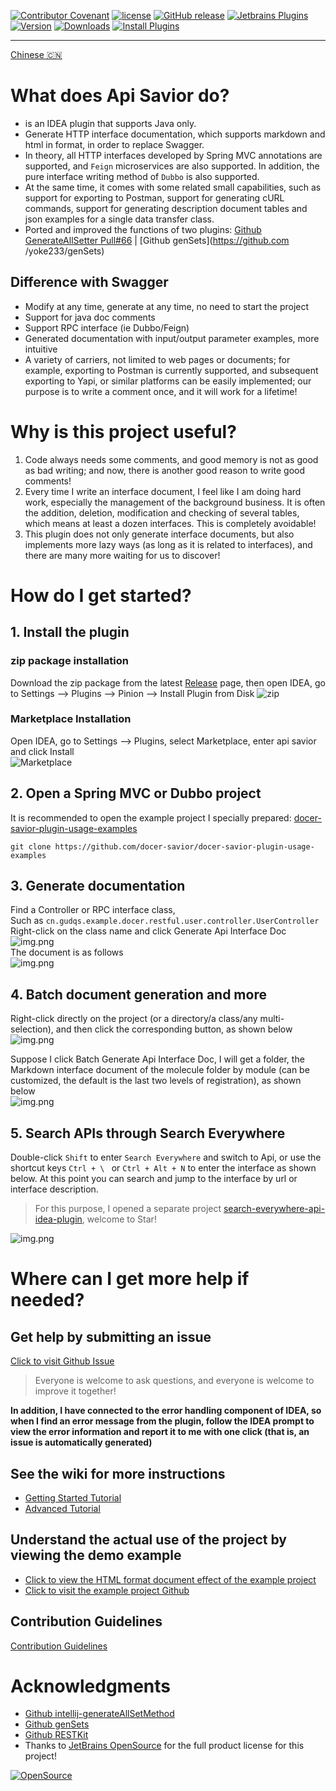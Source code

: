 [release-img]: https://img.shields.io/github/release/gudqs7-idea-plugins/api-savior.svg
[latest-release]: https://github.com/gudqs7-idea-plugins/api-savior/releases/latest
[plugin-img]: https://img.shields.io/badge/Idea%20Plugin-Api%20Savior-orange.svg
[plugin]: https://plugins.jetbrains.com/plugin/16860
[jet-img]: https://img.shields.io/badge/plugin-Install%20Plugin-4597ff.svg
[jet]: http://localhost:63342/api/installPlugin?action=install&pluginId=gudqs7.github.io.doc-savior

[![Contributor Covenant](https://img.shields.io/badge/Contributor%20Covenant-2.1-4baaaa.svg)](CODE_OF_CONDUCT.md)
[![license](https://img.shields.io/badge/license-MIT-green.svg)](LICENSE)
[![GitHub release][release-img]][latest-release] [![Jetbrains Plugins][plugin-img]][plugin]
[![Version](http://phpstorm.espend.de/badge/16860/version)][plugin]
[![Downloads](http://phpstorm.espend.de/badge/16860/downloads)][plugin]
[![Install Plugins][jet-img]][jet]

---
[Chinese 🇨🇳](./README.md)

# What does Api Savior do?

- is an IDEA plugin that supports Java only.
- Generate HTTP interface documentation, which supports markdown and html in format, in order to replace Swagger.
- In theory, all HTTP interfaces developed by Spring MVC annotations are supported, and `Feign` microservices are also supported. In addition, the pure interface writing method of `Dubbo` is also supported.
- At the same time, it comes with some related small capabilities, such as support for exporting to Postman, support for generating cURL commands, support for generating description document tables and json examples for a single data transfer class.
- Ported and improved the functions of two plugins: [Github GenerateAllSetter Pull#66](https://github.com/gejun123456/intellij-generateAllSetMethod/pull/66) | [Github genSets](https://github.com /yoke233/genSets)

## Difference with Swagger

- Modify at any time, generate at any time, no need to start the project
- Support for java doc comments
- Support RPC interface (ie Dubbo/Feign)
- Generated documentation with input/output parameter examples, more intuitive
- A variety of carriers, not limited to web pages or documents; for example, exporting to Postman is currently supported, and subsequent exporting to Yapi, or similar platforms can be easily implemented; our purpose is to write a comment once, and it will work for a lifetime!

# Why is this project useful?

1. Code always needs some comments, and good memory is not as good as bad writing; and now, there is another good reason to write good comments!
2. Every time I write an interface document, I feel like I am doing hard work, especially the management of the background business. It is often the addition, deletion, modification and checking of several tables, which means at least a dozen interfaces. This is completely avoidable!
3. This plugin does not only generate interface documents, but also implements more lazy ways (as long as it is related to interfaces), and there are many more waiting for us to discover!

# How do I get started?

## 1. Install the plugin
### zip package installation
Download the zip package from the latest [Release][latest-release] page, then open IDEA, go to Settings --> Plugins --> Pinion --> Install Plugin from Disk
![zip](parts/imgs/install-plugin-from-disk.png)

### Marketplace Installation
Open IDEA, go to Settings --> Plugins, select Marketplace, enter api savior and click Install  
![Marketplace](parts/imgs/install-from-marketplace.png)

## 2. Open a Spring MVC or Dubbo project
It is recommended to open the example project I specially prepared: [docer-savior-plugin-usage-examples](https://github.com/docer-savior/docer-savior-plugin-usage-examples)

```shell
git clone https://github.com/docer-savior/docer-savior-plugin-usage-examples
````

## 3. Generate documentation
Find a Controller or RPC interface class,  
Such as `cn.gudqs.example.docer.restful.user.controller.UserController`  
Right-click on the class name and click Generate Api Interface Doc  
![img.png](parts/imgs/gen-doc-by-class.png)  
The document is as follows  
![img.png](parts/imgs/markdown-doc-user.png)  


## 4. Batch document generation and more
Right-click directly on the project (or a directory/a class/any multi-selection), and then click the corresponding button, as shown below  
![img.png](parts/imgs/gen-doc-batch.png)  

Suppose I click Batch Generate Api Interface Doc, I will get a folder, the Markdown interface document of the molecule folder by module (can be customized, the default is the last two levels of registration), as shown below  
![img.png](parts/imgs/markdown-doc-batch.png)

## 5. Search APIs through Search Everywhere
Double-click `Shift` to enter `Search Everywhere` and switch to Api, or use the shortcut keys `Ctrl + \ ` or `Ctrl + Alt + N` to enter the interface as shown below.
At this point you can search and jump to the interface by url or interface description.
> For this purpose, I opened a separate project [search-everywhere-api-idea-plugin](https://github.com/docer-savior/search-everywhere-api-idea-plugin), welcome to Star!  

![img.png](parts/imgs/search-everywhere-api.png)


# Where can I get more help if needed?

## Get help by submitting an issue
[Click to visit Github Issue](https://github.com/gudqs7-idea-plugins/api-savior/issues)
> Everyone is welcome to ask questions, and everyone is welcome to improve it together!

**In addition, I have connected to the error handling component of IDEA, so when I find an error message from the plugin, follow the IDEA prompt to view the error information and report it to me with one click (that is, an issue is automatically generated)**

## See the wiki for more instructions

- [Getting Started Tutorial](https://github.com/gudqs7-idea-plugins/api-savior/wiki/Get-Started)
- [Advanced Tutorial](https://github.com/gudqs7-idea-plugins/api-savior/wiki/More-Details)

## Understand the actual use of the project by viewing the demo example

- [Click to view the HTML format document effect of the example project](https://docer-savior.github.io/docer-savior-plugin-usage-examples/)
- [Click to visit the example project Github](https://github.com/docer-savior/docer-savior-plugin-usage-examples)

## Contribution Guidelines
[Contribution Guidelines](CONTRIBUTING_EN.md)

# Acknowledgments

- [Github intellij-generateAllSetMethod](https://github.com/gejun123456/intellij-generateAllSetMethod)
- [Github genSets](https://github.com/yoke233/genSets)
- [Github RESTKit](https://github.com/newhoo/RESTKit)
- Thanks to [JetBrains OpenSource](https:jb.ggOpenSourceSupport) for the full product license for this project!

[![OpenSource](parts/imgs/jb_beam.png)](https://jb.gg/OpenSourceSupport)